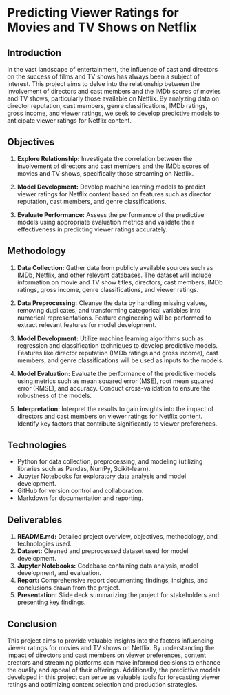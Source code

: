 # Predicting Viewer Ratings for Movies and TV Shows on Netflix

## Introduction
In the vast landscape of entertainment, the influence of cast and directors on the success of films and TV shows has always been a subject of interest. This project aims to delve into the relationship between the involvement of directors and cast members and the IMDb scores of movies and TV shows, particularly those available on Netflix. By analyzing data on director reputation, cast members, genre classifications, IMDb ratings, gross income, and viewer ratings, we seek to develop predictive models to anticipate viewer ratings for Netflix content.

## Objectives
1. **Explore Relationship:** Investigate the correlation between the involvement of directors and cast members and the IMDb scores of movies and TV shows, specifically those streaming on Netflix.
  
2. **Model Development:** Develop machine learning models to predict viewer ratings for Netflix content based on features such as director reputation, cast members, and genre classifications.

3. **Evaluate Performance:** Assess the performance of the predictive models using appropriate evaluation metrics and validate their effectiveness in predicting viewer ratings accurately.

## Methodology
1. **Data Collection:** Gather data from publicly available sources such as IMDb, Netflix, and other relevant databases. The dataset will include information on movie and TV show titles, directors, cast members, IMDb ratings, gross income, genre classifications, and viewer ratings.

2. **Data Preprocessing:** Cleanse the data by handling missing values, removing duplicates, and transforming categorical variables into numerical representations. Feature engineering will be performed to extract relevant features for model development.

3. **Model Development:** Utilize machine learning algorithms such as regression and classification techniques to develop predictive models. Features like director reputation (IMDb ratings and gross income), cast members, and genre classifications will be used as inputs to the models.

4. **Model Evaluation:** Evaluate the performance of the predictive models using metrics such as mean squared error (MSE), root mean squared error (RMSE), and accuracy. Conduct cross-validation to ensure the robustness of the models.

5. **Interpretation:** Interpret the results to gain insights into the impact of directors and cast members on viewer ratings for Netflix content. Identify key factors that contribute significantly to viewer preferences.

## Technologies
- Python for data collection, preprocessing, and modeling (utilizing libraries such as Pandas, NumPy, Scikit-learn).
- Jupyter Notebooks for exploratory data analysis and model development.
- GitHub for version control and collaboration.
- Markdown for documentation and reporting.

## Deliverables
1. **README.md:** Detailed project overview, objectives, methodology, and technologies used.
2. **Dataset:** Cleaned and preprocessed dataset used for model development.
3. **Jupyter Notebooks:** Codebase containing data analysis, model development, and evaluation.
4. **Report:** Comprehensive report documenting findings, insights, and conclusions drawn from the project.
5. **Presentation:** Slide deck summarizing the project for stakeholders and presenting key findings.

## Conclusion
This project aims to provide valuable insights into the factors influencing viewer ratings for movies and TV shows on Netflix. By understanding the impact of directors and cast members on viewer preferences, content creators and streaming platforms can make informed decisions to enhance the quality and appeal of their offerings. Additionally, the predictive models developed in this project can serve as valuable tools for forecasting viewer ratings and optimizing content selection and production strategies.
